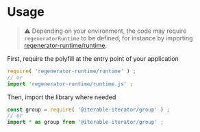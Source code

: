 # Usage

> :warning: Depending on your environment, the code may require
> `regeneratorRuntime` to be defined, for instance by importing
> [regenerator-runtime/runtime](https://www.npmjs.com/package/regenerator-runtime).

First, require the polyfill at the entry point of your application
```js
require( 'regenerator-runtime/runtime' ) ;
// or
import 'regenerator-runtime/runtime.js' ;
```

Then, import the library where needed
```js
const group = require( '@iterable-iterator/group' ) ;
// or
import * as group from '@iterable-iterator/group' ;
```
